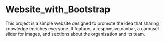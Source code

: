 # Website_with_Bootstrap
This project is a simple website designed to promote the idea that sharing knowledge enriches everyone. It features a responsive navbar, a carousel slider for images, and sections about the organization and its team.
